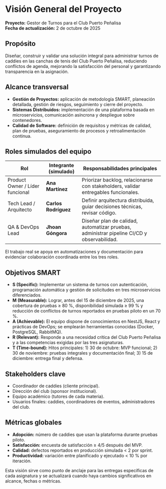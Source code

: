 # Visión General del Proyecto

**Proyecto:** Gestor de Turnos para el Club Puerto Peñalisa  
**Fecha de actualización:** 2 de octubre de 2025

## Propósito
Diseñar, construir y validar una solución integral para administrar turnos de caddies en las canchas de tenis del Club Puerto Peñalisa, reduciendo conflictos de agenda, mejorando la satisfacción del personal y garantizando transparencia en la asignación.

## Alcance transversal
- **Gestión de Proyectos:** aplicación de metodología SMART, planeación detallada, gestión de riesgos, seguimiento y cierre del proyecto.
- **Sistemas Distribuidos:** implementación de una plataforma basada en microservicios, comunicación asíncrona y despliegue sobre contenedores.
- **Calidad de Software:** definición de requisitos y métricas de calidad, plan de pruebas, aseguramiento de procesos y retroalimentación continua.

## Roles simulados del equipo
| Rol | Integrante (simulado) | Responsabilidades principales |
| --- | --- | --- |
| Product Owner / Líder funcional | **Ana Martínez** | Priorizar backlog, relacionarse con stakeholders, validar entregables funcionales. |
| Tech Lead / Arquitecto | **Carlos Rodríguez** | Definir arquitectura distribuida, guiar decisiones técnicas, revisar código. |
| QA & DevOps Lead | **Jhoan Góngora** | Diseñar plan de calidad, automatizar pruebas, administrar pipeline CI/CD y observabilidad. |

El trabajo real se apoya en automatizaciones y documentación para evidenciar colaboración coordinada entre los tres roles.

## Objetivos SMART
- **S (Specific):** Implementar un sistema de turnos con autenticación, programación automática y gestión de solicitudes en tres microservicios diferenciados.
- **M (Measurable):** Lograr, antes del 15 de diciembre de 2025, una cobertura de pruebas ≥ 80 %, disponibilidad simulada ≥ 99 % y reducción de conflictos de turnos reportados en pruebas piloto en un 70 %.
- **A (Achievable):** El equipo dispone de conocimientos en NestJS, React y prácticas de DevOps; se emplearán herramientas conocidas (Docker, PostgreSQL, RabbitMQ).
- **R (Relevant):** Responde a una necesidad crítica del Club Puerto Peñalisa y a las competencias exigidas por las tres asignaturas.
- **T (Time-bound):** Hitos principales: 1) 30 de octubre: MVP funcional; 2) 30 de noviembre: pruebas integrales y documentación final; 3) 15 de diciembre: entrega final y defensa.

## Stakeholders clave
- Coordinador de caddies (cliente principal).
- Dirección del club (sponsor institucional).
- Equipo académico (tutores de cada materia).
- Usuarios finales: caddies, coordinadores de eventos, administradores del club.

## Métricas globales
- **Adopción:** número de caddies que usan la plataforma durante pruebas piloto.
- **Satisfacción:** encuesta de satisfacción ≥ 4/5 después del MVP.
- **Calidad:** defectos reportados en producción simulada < 2 por sprint.
- **Productividad:** variación entre planificado y ejecutado < 10 % por iteración.

Esta visión sirve como punto de anclaje para las entregas específicas de cada asignatura y se actualizará cuando haya cambios significativos en alcance, fechas o métricas.

